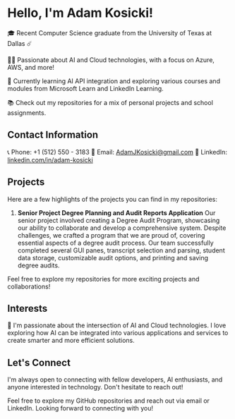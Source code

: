 # Hello, I'm Adam Kosicki!

🎓 Recent Computer Science graduate from the University of Texas at Dallas ☄️

👨‍💻 Passionate about AI and Cloud technologies, with a focus on Azure, AWS, and more!

🌱 Currently learning AI API integration and exploring various courses and modules from Microsoft Learn and LinkedIn Learning.

📚 Check out my repositories for a mix of personal projects and school assignments.

## Contact Information

📞 Phone: +1 (512) 550 - 3183
📧 Email: AdamJKosicki@gmail.com
💼 LinkedIn: [linkedin.com/in/adam-kosicki](https://www.linkedin.com/in/adam-kosicki/)

## Projects

Here are a few highlights of the projects you can find in my repositories:

1. **Senior Project Degree Planning and Audit Reports Application**
   Our senior project involved creating a Degree Audit Program, showcasing our ability to collaborate and develop a comprehensive system. Despite challenges, we crafted a program that we are proud of, covering essential aspects of a degree audit process. Our team successfully completed several GUI panes, transcript selection and parsing, student data storage, customizable audit options, and printing and saving degree audits.

Feel free to explore my repositories for more exciting projects and collaborations!

## Interests

🧠 I'm passionate about the intersection of AI and Cloud technologies. I love exploring how AI can be integrated into various applications and services to create smarter and more efficient solutions.

## Let's Connect

I'm always open to connecting with fellow developers, AI enthusiasts, and anyone interested in technology. Don't hesitate to reach out!

Feel free to explore my GitHub repositories and reach out via email or LinkedIn. Looking forward to connecting with you!
